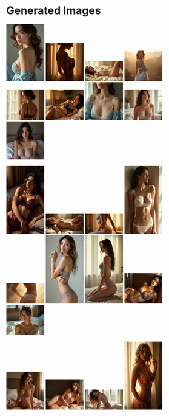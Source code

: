 # Generated Images



<img src="2025_06_26_01.webp" width="100"/> <img src="2025_06_26_02.webp" width="100"/> <img src="2025_06_26_03.webp" width="100"/> <img src="2025_06_26_04.webp" width="100"/> <img src="2025_06_26_05.webp" width="100"/> <img src="2025_06_26_06.webp" width="100"/> <img src="2025_06_26_07.webp" width="100"/> <img src="2025_06_26_08.webp" width="100"/> <img src="2025_06_26_09.webp" width="100"/>

<img src="2025_06_26_10.webp" width="100"/> <img src="2025_06_26_11.webp" width="100"/> <img src="2025_06_26_12.webp" width="100"/> <img src="2025_06_26_13.webp" width="100"/> <img src="2025_06_26_14.webp" width="100"/> <img src="2025_06_26_15.webp" width="100"/> <img src="2025_06_26_16.webp" width="100"/> <img src="2025_06_26_17.webp" width="100"/> <img src="2025_06_26_18.webp" width="100"/>

<img src="2025_06_26_19.webp" width="100"/> <img src="2025_06_26_20.webp" width="100"/> <img src="2025_06_26_21.webp" width="100"/> <img src="2025_06_26_22.webp" width="100"/>